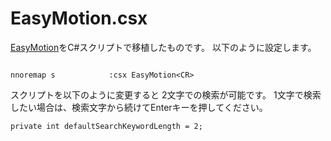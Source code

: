EasyMotion.csx
===

[EasyMotion](https://github.com/jaredpar/EasyMotion)をC#スクリプトで移植したものです。
以下のように設定します。  

```

nnoremap s            :csx EasyMotion<CR>

```
スクリプトを以下のように変更すると 2文字での検索が可能です。
1文字で検索したい場合は、検索文字から続けてEnterキーを押してください。


```
private int defaultSearchKeywordLength = 2;

```


